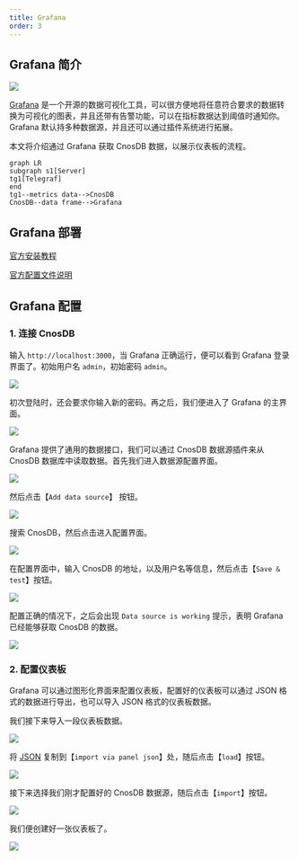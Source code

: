 ```yaml
---
title: Grafana
order: 3
---
```


## Grafana 简介

![](../source/_static/img/grafana_overview.webp)

[Grafana](https://github.com/grafana/grafana) 是一个开源的数据可视化工具，可以很方便地将任意符合要求的数据转换为可视化的图表，并且还带有告警功能，可以在指标数据达到阈值时通知你。Grafana 默认持多种数据源，并且还可以通过插件系统进行拓展。

本文将介绍通过 Grafana 获取 CnosDB 数据，以展示仪表板的流程。

```mermaid
graph LR
subgraph s1[Server]
tg1[Telegraf]
end
tg1--metrics data-->CnosDB
CnosDB--data frame-->Grafana
```

## Grafana 部署

[官方安装教程](https://grafana.com/docs/grafana/latest/setup-grafana/installation/)

[官方配置文件说明](https://grafana.com/docs/grafana/latest/setup-grafana/configure-grafana/)

## Grafana 配置

### 1. 连接 CnosDB

输入 `http://localhost:3000`，当 Grafana 正确运行，便可以看到 Grafana 登录界面了。初始用户名 `admin`，初始密码 `admin`。

![](../source/_static/img/grafana_login_page.png)

初次登陆时，还会要求你输入新的密码。再之后，我们便进入了 Grafana 的主界面。

![](../source/_static/img/grafana_main_page_1.png)

Grafana 提供了通用的数据接口，我们可以通过 CnosDB 数据源插件来从 CnosDB 数据库中读取数据。首先我们进入数据源配置界面。

![](../source/_static/img/grafana_main_page_2.png)

然后点击【`Add data source`】 按钮。

![](../source/_static/img/grafana_setting_add_data_source_button.png)

搜索 CnosDB，然后点击进入配置界面。

![](../source/_static/img/grafana_setting_add_data_source_1.png)

在配置界面中，输入 CnosDB 的地址，以及用户名等信息，然后点击【`Save & test`】按钮。

![](../source/_static/img/grafana_setting_add_data_source_2.png)

配置正确的情况下，之后会出现 `Data source is working` 提示，表明 Grafana 已经能够获取 CnosDB 的数据。

![](../source/_static/img/grafana_setting_add_data_source_3.png)

### 2. 配置仪表板

Grafana 可以通过图形化界面来配置仪表板，配置好的仪表板可以通过 JSON 格式的数据进行导出，也可以导入 JSON 格式的仪表板数据。

我们接下来导入一段仪表板数据。

![](../source/_static/img/grafana_main_page_3.png)

将 [JSON](https://github.com/cnosdb/docs/blob/main/assets/grafana_dashboard.json) 复制到【`import via panel json`】处，随后点击【`load`】按钮。

![](../source/_static/img/grafana_import_dashboard_1.png)

接下来选择我们刚才配置好的 CnosDB 数据源，随后点击【`import`】按钮。

![](../source/_static/img/grafana_import_dashboard_2.png)

我们便创建好一张仪表板了。

![](../source/_static/img/grafana_dashboard_1.png)
